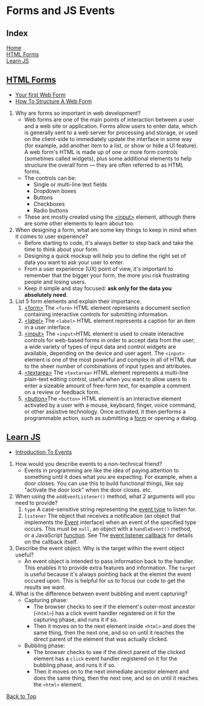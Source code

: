 # Forms and JS Events

## Index

[Home](./README.md)  
[HTML Forms](#html-forms)  
[Learn JS](#learn-js)  

## [HTML Forms](https://developer.mozilla.org/en-US/docs/Learn/Forms)

- [Your first Web Form](https://developer.mozilla.org/en-US/docs/Learn/Forms/Your_first_form)
- [How To Structure A Web Form](https://developer.mozilla.org/en-US/docs/Learn/Forms/How_to_structure_a_web_form)

1. Why are forms so important in web development?
   - Web forms are one of the main points of interaction between a user and a web site or application. Forms allow users to enter data, which is generally sent to a web server for processing and storage, or used on the client-side to immediately update the interface in some way (for example, add another item to a list, or show or hide a UI feature). A web form's HTML is made up of one or more form controls (sometimes called widgets), plus some additional elements to help structure the overall form — they are often referred to as HTML forms.
   - The controls can be:
     - Single or multi-line text fields
     - Dropdown boxes
     - Buttons
     - Checkboxes
     - Radio buttons
   - These are mostly created using the [\<input\>](https://developer.mozilla.org/en-US/docs/Web/HTML/Element/input) element, although there are some other elements to learn about too.
2. When designing a form, what are some key things to keep in mind when it comes to user experience?
   - Before starting to code, it's always better to step back and take the time to think about your form.
   - Designing a quick mockup will help you to define the right set of data you want to ask your user to enter.
   - From a user experience (UX) point of view, it's important to remember that the bigger your form, the more you risk frustrating people and losing users.
   - Keep it simple and stay focused: **ask only for the data you absolutely need**.
3. List 5 form elements and explain their importance.
   1. [\<form\>](https://developer.mozilla.org/en-US/docs/Web/HTML/Element/form) The `<form>` HTML element represents a document section containing interactive controls for submitting information.
   2. [\<label\>](https://developer.mozilla.org/en-US/docs/Web/HTML/Element/label) The `<label>` HTML element represents a caption for an item in a user interface.
   3. [\<input\>](https://developer.mozilla.org/en-US/docs/Web/HTML/Element/input) The `<input>`HTML element is used to create interactive controls for web-based forms in order to accept data from the user; a wide variety of types of input data and control widgets are available, depending on the device and user agent. The `<input>` element is one of the most powerful and complex in all of HTML due to the sheer number of combinations of input types and attributes.
   4. [\<textarea\>](https://developer.mozilla.org/en-US/docs/Web/HTML/Element/textarea) The `<textarea>` HTML element represents a multi-line plain-text editing control, useful when you want to allow users to enter a sizeable amount of free-form text, for example a comment on a review or feedback form.
   5. [\<button\>](https://developer.mozilla.org/en-US/docs/Web/HTML/Element/button)The `<button>` HTML element is an interactive element activated by a user with a mouse, keyboard, finger, voice command, or other assistive technology. Once activated, it then performs a programmable action, such as submitting a [form](https://developer.mozilla.org/en-US/docs/Learn/Forms) or opening a dialog.

## [Learn JS](https://developer.mozilla.org/en-US/docs/Learn/JavaScript)

- [Introduction To Events](https://developer.mozilla.org/en-US/docs/Learn/JavaScript/Building_blocks/Events)

1. How would you describe events to a non-technical friend?
   - Events in programming are like the idea of paying attention to something until it does what you are expecting.  For example, when a door closes.  You can use this to build functional things, like say "activate the door lock" when the door closes. etc.
2. When using the `addEventListener()` method, what 2 arguments will you need to provide?
   1. `type` A case-sensitive string representing the [event type](https://developer.mozilla.org/en-US/docs/Web/Events) to listen for.
   2. `listener` The object that receives a notification (an object that implements the [Event](https://developer.mozilla.org/en-US/docs/Web/API/Event) interface) when an event of the specified type occurs. This must be `null`, an object with a `handleEvent()` method, or a JavaScript [function](https://developer.mozilla.org/en-US/docs/Web/JavaScript/Guide/Functions). See The [event listener callback](https://developer.mozilla.org/en-US/docs/Web/API/EventTarget/addEventListener#the_event_listener_callback) for details on the callback itself.
3. Describe the event object. Why is the target within the event object useful?
   - An event object is intended to pass information back to the handler. This enables it to provide extra features and information. The `target` is useful because it's always pointing back at the elemnt the event occured upon. This is helpful for us to focus our code to get the results we want.
4. What is the difference between event bubbling and event capturing?
   - Capturing phase:
     - The browser checks to see if the element's outer-most ancestor (`<html>`) has a click event handler registered on it for the capturing phase, and runs it if so.
     - Then it moves on to the next element inside `<html>` and does the same thing, then the next one, and so on until it reaches the direct parent of the element that was actually clicked.
   - Bubbling phase:
     - The browser checks to see if the direct parent of the clicked element has a `click` event handler registered on it for the bubbling phase, and runs it if so.
     - Then it moves on to the next immediate ancestor element and does the same thing, then the next one, and so on until it reaches the `<html>` element.

[Back to Top](#index)
